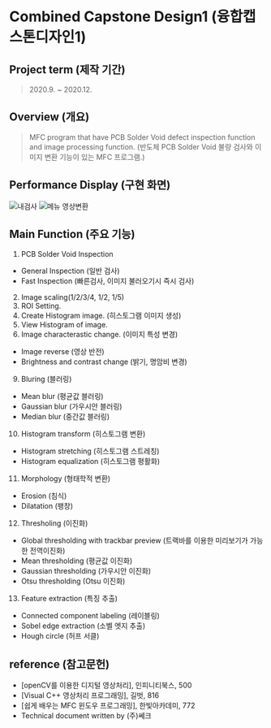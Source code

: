 # Combined Capstone Design1 (융합캡스톤디자인1)
## Project term (제작 기간)
>2020.9. ~ 2020.12.
## Overview (개요)
>MFC program that have PCB Solder Void defect inspection function and image processing function.
>(반도체 PCB Solder Void 불량 검사와 이미지 변환 기능이 있는 MFC 프로그램.)
## Performance Display (구현 화면)
![내검사](https://user-images.githubusercontent.com/81150979/122421227-32a44500-cfc7-11eb-84c0-d5c9d0737992.PNG)
![메뉴 영상변환](https://user-images.githubusercontent.com/81150979/122421240-346e0880-cfc7-11eb-81f0-c73772956140.PNG)
## Main Function (주요 기능)
1) PCB Solder Void Inspection
  - General Inspection (일반 검사)
  - Fast Inspection (빠른검사, 이미지 불러오기시 즉시 검사)
2) Image scaling(1/2/3/4, 1/2, 1/5)
4) ROI Setting.
6) Create Histogram image. (히스토그램 이미지 생성)
7) View Histogram of image.
8) Image characterastic change. (이미지 특성 변경)
- Image reverse (영상 반전)
- Brightness and contrast change (밝기, 명암비 변경)
9) Bluring (블러링)
- Mean blur (평균값 블러링)
- Gaussian blur (가우시안 블러링)
- Median blur (중간값 블러링)
10) Histogram transform (히스토그램 변환)
- Histogram stretching (히스토그램 스트레칭)
- Histogram equalization (히스토그램 평활화)
11) Morphology (형태학적 변환)
- Erosion (침식)
- Dilatation (팽창)
12) Thresholing (이진화)
- Global thresholding with trackbar preview (트랙바를 이용한 미리보기가 가능한 전역이진화)
- Mean thresholding (평균값 이진화)
- Gaussian thresholding (가우시안 이진화)
- Otsu thresholding (Otsu 이진화)
13) Feature extraction (특징 추출)
- Connected component labeling (레이블링)
- Sobel edge extraction (소벨 엣지 추출)
- Hough circle (허프 서클)
## reference (참고문헌)
- [openCV를 이용한 디지털 영상처리], 인피니티북스, 500
- [Visual C++ 영상처리 프로그래밍], 길벗, 816
- [쉽게 배우는 MFC 윈도우 프로그래밍], 한빛아카데미, 772
- Technical document written by (주)쎄크
